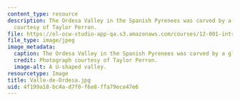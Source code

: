 ```yaml
---
content_type: resource
description: The Ordesa Valley in the Spanish Pyrenees was carved by a glacier. Photograph
  courtesy of Taylor Perron.
file: https://ol-ocw-studio-app-qa.s3.amazonaws.com/courses/12-001-introduction-to-geology-fall-2013/4f199a18bc4ad7f0f6e8ffa79ece47e6_Valle-de-Ordesa.jpg
file_type: image/jpeg
image_metadata:
  caption: The Ordesa Valley in the Spanish Pyrenees was carved by a glacier.
  credit: Photograph courtesy of Taylor Perron.
  image-alt: A U-shaped valley.
resourcetype: Image
title: Valle-de-Ordesa.jpg
uid: 4f199a18-bc4a-d7f0-f6e8-ffa79ece47e6
---
```

